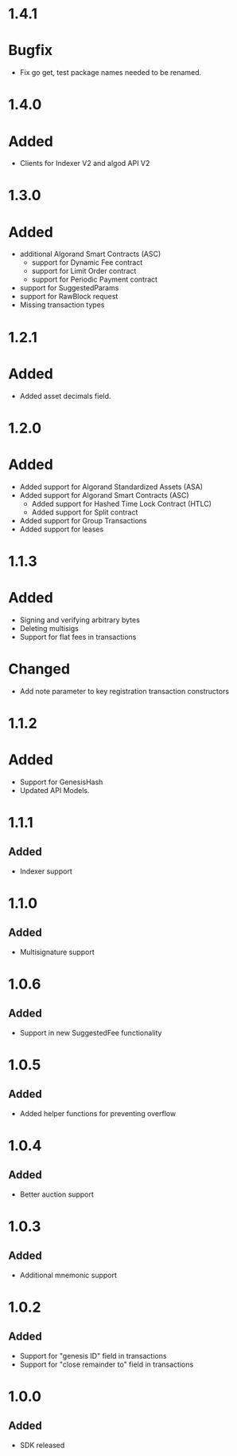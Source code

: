 # 1.4.1
# Bugfix
-  Fix go get, test package names needed to be renamed.
# 1.4.0
# Added
-  Clients for Indexer V2 and algod API V2
# 1.3.0
# Added
-  additional Algorand Smart Contracts (ASC)
    -  support for Dynamic Fee contract
    -  support for Limit Order contract
    -  support for Periodic Payment contract
- support for SuggestedParams
- support for RawBlock request
- Missing transaction types 
# 1.2.1
# Added
- Added asset decimals field.
# 1.2.0
# Added
- Added support for Algorand Standardized Assets (ASA)
- Added support for Algorand Smart Contracts (ASC) 
    - Added support for Hashed Time Lock Contract (HTLC) 
    - Added support for Split contract
- Added support for Group Transactions
- Added support for leases
# 1.1.3
# Added
- Signing and verifying arbitrary bytes
- Deleting multisigs
- Support for flat fees in transactions
# Changed
- Add note parameter to key registration transaction constructors
# 1.1.2
# Added 
- Support for GenesisHash
- Updated API Models. 
# 1.1.1
## Added
- Indexer support
# 1.1.0
## Added
- Multisignature support
# 1.0.6
## Added
- Support in new SuggestedFee functionality 
# 1.0.5
## Added
- Added helper functions for preventing overflow
# 1.0.4
## Added
- Better auction support
# 1.0.3
## Added
- Additional mnemonic support
# 1.0.2
## Added
- Support for "genesis ID" field in transactions
- Support for "close remainder to" field in transactions
# 1.0.0
## Added
- SDK released



